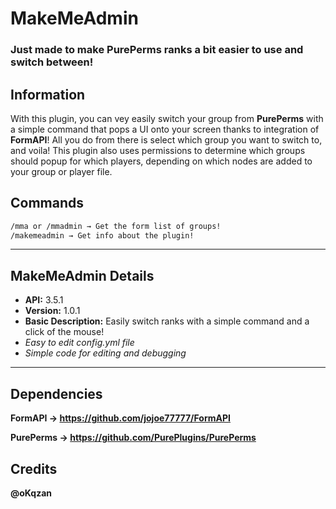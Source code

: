 # MakeMeAdmin

### Just made to make PurePerms ranks a bit easier to use and switch between!

## Information

With this plugin, you can vey easily switch your group from **PurePerms** with a simple command that pops a UI onto your screen thanks to integration of **FormAPI**! All you do from there is select which group you want to switch to, and voila! This plugin also uses permissions to determine which groups should popup for which players, depending on which nodes are added to your group or player file.
## Commands
```diff
/mma or /mmadmin → Get the form list of groups!
/makemeadmin → Get info about the plugin!
```
***

## MakeMeAdmin Details
* **API:** 3.5.1
* **Version:** 1.0.1
* **Basic Description:** Easily switch ranks with a simple command and a click of the mouse!
* *Easy to edit config.yml file*
* *Simple code for editing and debugging*
***

## Dependencies
**FormAPI →  https://github.com/jojoe77777/FormAPI**

**PurePerms → https://github.com/PurePlugins/PurePerms**

## Credits
**@oKqzan**
